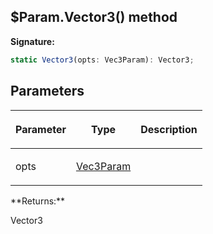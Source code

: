 
## $Param.Vector3() method

**Signature:**

```typescript
static Vector3(opts: Vec3Param): Vector3;
```

## Parameters

<table><thead><tr><th>

Parameter


</th><th>

Type


</th><th>

Description


</th></tr></thead>
<tbody><tr><td>

opts


</td><td>

[Vec3Param](/reference/vec3param.md)


</td><td>


</td></tr>
</tbody></table>
**Returns:**

Vector3

